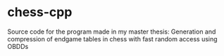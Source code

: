 chess-cpp
=========

Source code for the program made in my master thesis: Generation and compression of endgame tables in chess with fast random access using OBDDs